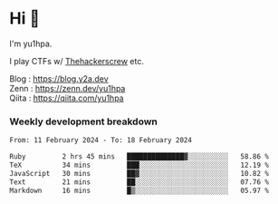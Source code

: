 # Hi 👋

I'm yu1hpa.

I play CTFs w/ [Thehackerscrew](https://www.thehackerscrew.team/) etc.

Blog : https://blog.y2a.dev  
Zenn : https://zenn.dev/yu1hpa  
Qiita : https://qiita.com/yu1hpa  

### Weekly development breakdown

<!--START_SECTION:waka-->

```txt
From: 11 February 2024 - To: 18 February 2024

Ruby         2 hrs 45 mins   ██████████████▓░░░░░░░░░░   58.86 %
TeX          34 mins         ███░░░░░░░░░░░░░░░░░░░░░░   12.19 %
JavaScript   30 mins         ██▓░░░░░░░░░░░░░░░░░░░░░░   10.82 %
Text         21 mins         ██░░░░░░░░░░░░░░░░░░░░░░░   07.76 %
Markdown     16 mins         █▒░░░░░░░░░░░░░░░░░░░░░░░   05.97 %
```

<!--END_SECTION:waka-->

